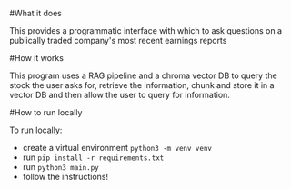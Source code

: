 #What it does 

This provides a programmatic interface with which to ask questions on a publically traded company's most recent earnings reports

#How it works 

This program uses a RAG pipeline and a chroma vector DB to query the stock the user asks for, retrieve the information, chunk and store 
it in a vector DB and then allow the user to query for information.

#How to run locally

To run locally: 
- create a virtual environment `python3 -m venv venv` 
- run `pip install -r requirements.txt`
- run `python3 main.py`
- follow the instructions!